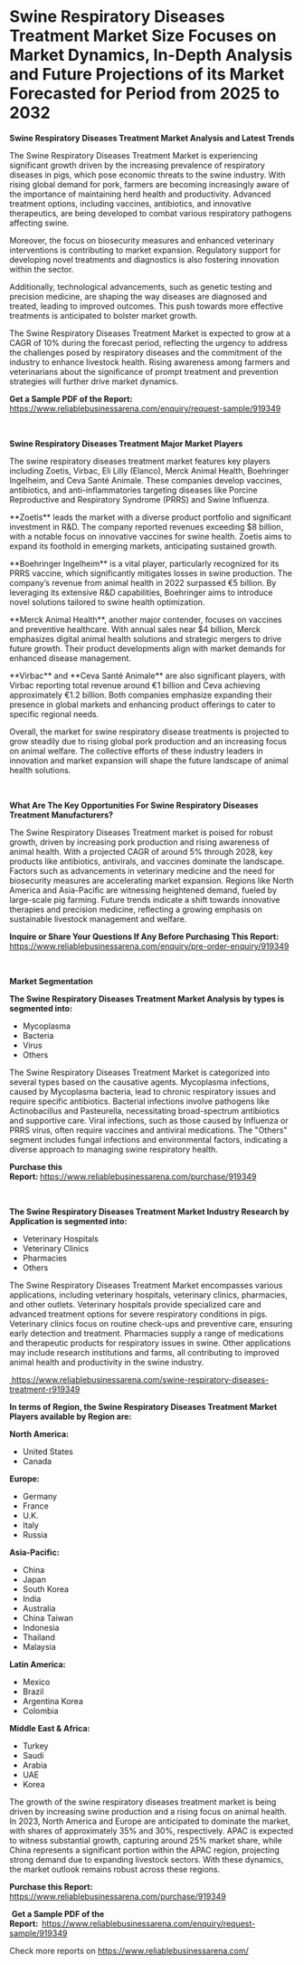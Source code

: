<p><h1>Swine Respiratory Diseases Treatment Market Size Focuses on Market Dynamics, In-Depth Analysis and Future Projections of its Market Forecasted for Period from 2025 to 2032</h1></p><p><strong>Swine Respiratory Diseases Treatment Market Analysis and Latest Trends</strong></p>
<p><p>The Swine Respiratory Diseases Treatment Market is experiencing significant growth driven by the increasing prevalence of respiratory diseases in pigs, which pose economic threats to the swine industry. With rising global demand for pork, farmers are becoming increasingly aware of the importance of maintaining herd health and productivity. Advanced treatment options, including vaccines, antibiotics, and innovative therapeutics, are being developed to combat various respiratory pathogens affecting swine. </p><p>Moreover, the focus on biosecurity measures and enhanced veterinary interventions is contributing to market expansion. Regulatory support for developing novel treatments and diagnostics is also fostering innovation within the sector. </p><p>Additionally, technological advancements, such as genetic testing and precision medicine, are shaping the way diseases are diagnosed and treated, leading to improved outcomes. This push towards more effective treatments is anticipated to bolster market growth. </p><p>The Swine Respiratory Diseases Treatment Market is expected to grow at a CAGR of 10% during the forecast period, reflecting the urgency to address the challenges posed by respiratory diseases and the commitment of the industry to enhance livestock health. Rising awareness among farmers and veterinarians about the significance of prompt treatment and prevention strategies will further drive market dynamics.</p></p>
<p><strong>Get a Sample PDF of the Report:&nbsp;</strong> <a href="https://www.reliablebusinessarena.com/enquiry/request-sample/919349?utm_campaign=2959&utm_medium=2&utm_source=Github&utm_content=ia&utm_term=07032025&utm_id=swine-respiratory-diseases-treatment">https://www.reliablebusinessarena.com/enquiry/request-sample/919349</a></p>
<p>&nbsp;</p>
<p><strong>Swine Respiratory Diseases Treatment Major Market Players</strong></p>
<p><p>The swine respiratory diseases treatment market features key players including Zoetis, Virbac, Eli Lilly (Elanco), Merck Animal Health, Boehringer Ingelheim, and Ceva Santé Animale. These companies develop vaccines, antibiotics, and anti-inflammatories targeting diseases like Porcine Reproductive and Respiratory Syndrome (PRRS) and Swine Influenza.</p><p>**Zoetis** leads the market with a diverse product portfolio and significant investment in R&D. The company reported revenues exceeding $8 billion, with a notable focus on innovative vaccines for swine health. Zoetis aims to expand its foothold in emerging markets, anticipating sustained growth.</p><p>**Boehringer Ingelheim** is a vital player, particularly recognized for its PRRS vaccine, which significantly mitigates losses in swine production. The company’s revenue from animal health in 2022 surpassed €5 billion. By leveraging its extensive R&D capabilities, Boehringer aims to introduce novel solutions tailored to swine health optimization.</p><p>**Merck Animal Health**, another major contender, focuses on vaccines and preventive healthcare. With annual sales near $4 billion, Merck emphasizes digital animal health solutions and strategic mergers to drive future growth. Their product developments align with market demands for enhanced disease management.</p><p>**Virbac** and **Ceva Santé Animale** are also significant players, with Virbac reporting total revenue around €1 billion and Ceva achieving approximately €1.2 billion. Both companies emphasize expanding their presence in global markets and enhancing product offerings to cater to specific regional needs.</p><p>Overall, the market for swine respiratory disease treatments is projected to grow steadily due to rising global pork production and an increasing focus on animal welfare. The collective efforts of these industry leaders in innovation and market expansion will shape the future landscape of animal health solutions.</p></p>
<p>&nbsp;</p>
<p><strong>What Are The Key Opportunities For Swine Respiratory Diseases Treatment Manufacturers?</strong></p>
<p><p>The Swine Respiratory Diseases Treatment market is poised for robust growth, driven by increasing pork production and rising awareness of animal health. With a projected CAGR of around 5% through 2028, key products like antibiotics, antivirals, and vaccines dominate the landscape. Factors such as advancements in veterinary medicine and the need for biosecurity measures are accelerating market expansion. Regions like North America and Asia-Pacific are witnessing heightened demand, fueled by large-scale pig farming. Future trends indicate a shift towards innovative therapies and precision medicine, reflecting a growing emphasis on sustainable livestock management and welfare.</p></p>
<p><strong>Inquire or Share Your Questions If Any Before Purchasing This Report:</strong> <a href="https://www.reliablebusinessarena.com/enquiry/pre-order-enquiry/919349?utm_campaign=2959&utm_medium=2&utm_source=Github&utm_content=ia&utm_term=07032025&utm_id=swine-respiratory-diseases-treatment">https://www.reliablebusinessarena.com/enquiry/pre-order-enquiry/919349</a></p>
<p>&nbsp;</p>
<p><strong>Market Segmentation</strong></p>
<p><strong>The Swine Respiratory Diseases Treatment Market Analysis by types is segmented into:</strong></p>
<p><ul><li>Mycoplasma</li><li>Bacteria</li><li>Virus</li><li>Others</li></ul></p>
<p><p>The Swine Respiratory Diseases Treatment Market is categorized into several types based on the causative agents. Mycoplasma infections, caused by Mycoplasma bacteria, lead to chronic respiratory issues and require specific antibiotics. Bacterial infections involve pathogens like Actinobacillus and Pasteurella, necessitating broad-spectrum antibiotics and supportive care. Viral infections, such as those caused by Influenza or PRRS virus, often require vaccines and antiviral medications. The "Others" segment includes fungal infections and environmental factors, indicating a diverse approach to managing swine respiratory health.</p></p>
<p><strong>Purchase this Report:&nbsp;</strong><a href="https://www.reliablebusinessarena.com/purchase/919349?utm_campaign=2959&utm_medium=2&utm_source=Github&utm_content=ia&utm_term=07032025&utm_id=swine-respiratory-diseases-treatment">https://www.reliablebusinessarena.com/purchase/919349</a></p>
<p>&nbsp;</p>
<p><strong>The Swine Respiratory Diseases Treatment Market Industry Research by Application is segmented into:</strong></p>
<p><ul><li>Veterinary Hospitals</li><li>Veterinary Clinics</li><li>Pharmacies</li><li>Others</li></ul></p>
<p><p>The Swine Respiratory Diseases Treatment Market encompasses various applications, including veterinary hospitals, veterinary clinics, pharmacies, and other outlets. Veterinary hospitals provide specialized care and advanced treatment options for severe respiratory conditions in pigs. Veterinary clinics focus on routine check-ups and preventive care, ensuring early detection and treatment. Pharmacies supply a range of medications and therapeutic products for respiratory issues in swine. Other applications may include research institutions and farms, all contributing to improved animal health and productivity in the swine industry.</p></p>
<p><a href="https://www.reliablebusinessarena.com/swine-respiratory-diseases-treatment-r919349?utm_campaign=2959&utm_medium=2&utm_source=Github&utm_content=ia&utm_term=07032025&utm_id=swine-respiratory-diseases-treatment">&nbsp;https://www.reliablebusinessarena.com/swine-respiratory-diseases-treatment-r919349</a></p>
<p><strong>In terms of Region, the Swine Respiratory Diseases Treatment Market Players available by Region are:</strong></p>
<p>
    <p> <strong> North America: </strong>
        <ul>
            <li>United States</li>
            <li>Canada</li>
        </ul>
        </p> 
    <p> <strong> Europe: </strong>
        <ul>
            <li>Germany</li>
            <li>France</li>
            <li>U.K.</li>
            <li>Italy</li>
            <li>Russia</li>
        </ul>
        </p> 
    <p> <strong> Asia-Pacific: </strong>
        <ul>
            <li>China</li>
            <li>Japan</li>
            <li>South Korea</li>
            <li>India</li>
            <li>Australia</li>
            <li>China Taiwan</li>
            <li>Indonesia</li>
            <li>Thailand</li>
            <li>Malaysia</li>
        </ul>
        </p> 
    <p> <strong> Latin America: </strong>
        <ul>
            <li>Mexico</li>
            <li>Brazil</li>
            <li>Argentina Korea</li>
            <li>Colombia</li>
        </ul>
        </p> 
    <p> <strong> Middle East & Africa: </strong>
        <ul>
            <li>Turkey</li>
            <li>Saudi</li>
            <li>Arabia</li>
            <li>UAE</li>
            <li>Korea</li>
        </ul>
    </p>
    </p>
<p><p>The growth of the swine respiratory diseases treatment market is being driven by increasing swine production and a rising focus on animal health. In 2023, North America and Europe are anticipated to dominate the market, with shares of approximately 35% and 30%, respectively. APAC is expected to witness substantial growth, capturing around 25% market share, while China represents a significant portion within the APAC region, projecting strong demand due to expanding livestock sectors. With these dynamics, the market outlook remains robust across these regions.</p></p>
<p><strong>Purchase this Report: </strong><a href="https://www.reliablebusinessarena.com/purchase/919349?utm_campaign=2959&utm_medium=2&utm_source=Github&utm_content=ia&utm_term=07032025&utm_id=swine-respiratory-diseases-treatment">https://www.reliablebusinessarena.com/purchase/919349</a></p>
<p>&nbsp;<strong>Get a Sample PDF of the Report:&nbsp;&nbsp;</strong><a href="https://www.reliablebusinessarena.com/enquiry/request-sample/919349?utm_campaign=2959&utm_medium=2&utm_source=Github&utm_content=ia&utm_term=07032025&utm_id=swine-respiratory-diseases-treatment">https://www.reliablebusinessarena.com/enquiry/request-sample/919349</a></p>
<p><strong></strong></p>
<p>Check more reports on <a href="https://www.reliablebusinessarena.com/?utm_campaign=2959&utm_medium=2&utm_source=Github&utm_content=ia&utm_term=07032025&utm_id=swine-respiratory-diseases-treatment">https://www.reliablebusinessarena.com/</a></p>